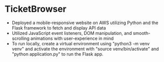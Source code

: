 # TicketBrowser

* Deployed a mobile-responsive website on AWS utilizing Python and the Flask framework to fetch and display API data
* Utilized JavaScript event listeners, DOM manipulation, and smooth-scrolling animations with user-experience in mind
* To run locally, create a virtual environment using "python3 -m venv venv" and activate the environment with "source venv/bin/activate" and "python application.py" to run the Flask app.
